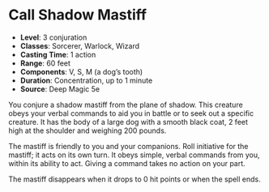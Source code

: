 # Call Shadow Mastiff

- **Level**: 3 conjuration
- **Classes**: Sorcerer, Warlock, Wizard
- **Casting Time**: 1 action
- **Range**: 60 feet
- **Components**: V, S, M (a dog’s tooth)
- **Duration**: Concentration, up to 1 minute
- **Source**: Deep Magic 5e

You conjure a shadow mastiff from the plane of shadow. This creature obeys your verbal commands to aid you in battle or to seek out a specific creature. It has the body of a large dog with a smooth black coat, 2 feet high at the shoulder and weighing 200 pounds.

The mastiff is friendly to you and your companions. Roll initiative for the mastiff; it acts on its own turn. It obeys simple, verbal commands from you, within its ability to act. Giving a command takes no action on your part.

The mastiff disappears when it drops to 0 hit points or when the spell ends.

